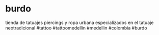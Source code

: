 # burdo
 tienda de tatuajes piercings y ropa urbana especializados en el tatuaje neotradicional #tattoo #tattoomedellin #medellin #colombia #burdo

